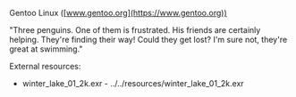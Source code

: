 Gentoo Linux ([www.gentoo.org](https://www.gentoo.org))

"Three penguins. One of them is frustrated. His friends are certainly helping. They're finding their way! Could they get lost? I'm sure not, they're great at swimming."

External resources:
- winter_lake_01_2k.exr - ../../resources/winter_lake_01_2k.exr
